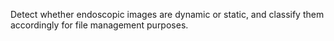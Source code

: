 Detect whether endoscopic images are dynamic or static, and classify them accordingly for file management purposes.
